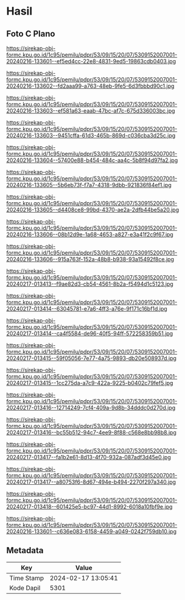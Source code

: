 # Hasil

## Foto C Plano

https://sirekap-obj-formc.kpu.go.id/1c95/pemilu/pdpr/53/09/15/20/07/5309152007001-20240216-133601--ef5ed4cc-22e8-4831-9ed5-19863cdb0403.jpg

https://sirekap-obj-formc.kpu.go.id/1c95/pemilu/pdpr/53/09/15/20/07/5309152007001-20240216-133602--fd2aaa99-a763-48eb-9fe5-6d3fbbbd90c1.jpg

https://sirekap-obj-formc.kpu.go.id/1c95/pemilu/pdpr/53/09/15/20/07/5309152007001-20240216-133603--ef581a63-eaab-47bc-af7c-675d336003bc.jpg

https://sirekap-obj-formc.kpu.go.id/1c95/pemilu/pdpr/53/09/15/20/07/5309152007001-20240216-133603--9451cffa-61d3-465b-869d-c036cba3d25c.jpg

https://sirekap-obj-formc.kpu.go.id/1c95/pemilu/pdpr/53/09/15/20/07/5309152007001-20240216-133604--57400e88-b454-484c-aa4c-5b8f94d97fa2.jpg

https://sirekap-obj-formc.kpu.go.id/1c95/pemilu/pdpr/53/09/15/20/07/5309152007001-20240216-133605--5b6eb73f-f7a7-4318-9dbb-921836f84ef1.jpg

https://sirekap-obj-formc.kpu.go.id/1c95/pemilu/pdpr/53/09/15/20/07/5309152007001-20240216-133605--d4408ce8-99bd-4370-ae2a-2dfb44be5a20.jpg

https://sirekap-obj-formc.kpu.go.id/1c95/pemilu/pdpr/53/09/15/20/07/5309152007001-20240216-133606--08b12d9e-1a68-4653-a827-e3a41f2c9f67.jpg

https://sirekap-obj-formc.kpu.go.id/1c95/pemilu/pdpr/53/09/15/20/07/5309152007001-20240216-133606--915a763f-152a-48b8-b938-93a15492f8ce.jpg

https://sirekap-obj-formc.kpu.go.id/1c95/pemilu/pdpr/53/09/15/20/07/5309152007001-20240217-013413--f9ae82d3-cb54-4561-8b2a-f5494d1c5123.jpg

https://sirekap-obj-formc.kpu.go.id/1c95/pemilu/pdpr/53/09/15/20/07/5309152007001-20240217-013414--63045781-e7a6-4ff3-a76e-9f171c16bf1d.jpg

https://sirekap-obj-formc.kpu.go.id/1c95/pemilu/pdpr/53/09/15/20/07/5309152007001-20240217-013414--ca4f5584-de96-40f5-94ff-572258359b51.jpg

https://sirekap-obj-formc.kpu.go.id/1c95/pemilu/pdpr/53/09/15/20/07/5309152007001-20240217-013415--59f05056-7e77-4a75-9893-db20e508937d.jpg

https://sirekap-obj-formc.kpu.go.id/1c95/pemilu/pdpr/53/09/15/20/07/5309152007001-20240217-013415--1cc275da-a7c9-422a-9225-b0402c79fef5.jpg

https://sirekap-obj-formc.kpu.go.id/1c95/pemilu/pdpr/53/09/15/20/07/5309152007001-20240217-013416--12714249-7cf4-409a-9d8b-34dddc0d270d.jpg

https://sirekap-obj-formc.kpu.go.id/1c95/pemilu/pdpr/53/09/15/20/07/5309152007001-20240217-013416--bc55b512-94c7-4ee9-8f88-c568e8bb98b8.jpg

https://sirekap-obj-formc.kpu.go.id/1c95/pemilu/pdpr/53/09/15/20/07/5309152007001-20240217-013417--fa1b2e61-8d13-4f70-932a-087adf3d45e0.jpg

https://sirekap-obj-formc.kpu.go.id/1c95/pemilu/pdpr/53/09/15/20/07/5309152007001-20240217-013417--a80753f6-8d67-494e-b494-2270f297a340.jpg

https://sirekap-obj-formc.kpu.go.id/1c95/pemilu/pdpr/53/09/15/20/07/5309152007001-20240217-013418--601425e5-bc97-44d1-8992-6018a10fbf9e.jpg

https://sirekap-obj-formc.kpu.go.id/1c95/pemilu/pdpr/53/09/15/20/07/5309152007001-20240216-133601--c636e083-6158-4459-a049-0242f759db10.jpg


## Metadata

| Key        | Value               |
| ---------- | ------------------- |
| Time Stamp | 2024-02-17 13:05:41 |
| Kode Dapil | 5301                |



